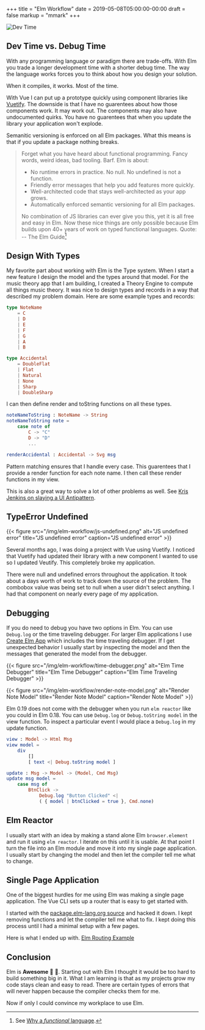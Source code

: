 +++
title = "Elm Workflow"
date = 2019-05-08T05:00:00-00:00
draft = false
markup = "mmark"
+++

![Dev Time](/img/elm-workflow/dev-time.png)

## Dev Time vs. Debug Time

With any programming language or paradigm there are trade-offs. With Elm you trade a longer development time with a shorter debug time. The way the language works forces you to think about how you design your solution.

When it compiles, it works. Most of the time.

With Vue I can put up a prototype quickly using component libraries like [Vuetify](https://vuetifyjs.com). The downside is that I have no guarentees about how those components work. It may work out. The components may also have undocumented quirks. You have no guarentees that when you update the library your application won't explode.

Semanitic versioning is enforced on all Elm packages. What this means is that if you update a package nothing breaks.

> Forget what you have heard about functional programming. Fancy words, weird ideas, bad tooling. Barf. Elm is about:
> 
> - No runtime errors in practice. No null. No undefined is not a function.
> - Friendly error messages that help you add features more quickly.
> - Well-architected code that stays well-architected as your app grows.
> - Automatically enforced semantic versioning for all Elm packages.
> 
> No combination of JS libraries can ever give you this, yet it is all free and easy in Elm. Now these nice things are only possible because Elm builds upon 40+ years of work on typed functional languages.
Quote: -- The Elm Guide[^1]

[^1]: See [Why a *functional* language](https://guide.elm-lang.org/#why-a-functional-language).

## Design With Types

My favorite part about working with Elm is the Type system. When I start a new feature I design the model and the types around that model. For the music theory app that I am building, I created a Theory Engine to compute all things music theory. It was nice to design types and records in a way that described my problem domain. Here are some example types and records:


```elm
type NoteName
    = C
    | D
    | E
    | F
    | G
    | A
    | B

type Accidental
    = DoubleFlat
    | Flat
    | Natural
    | None
    | Sharp
    | DoubleSharp
```

I can then define render and toString functions on all these types.

```elm
noteNameToString : NoteName -> String
noteNameToString note =
    case note of
        C -> "C"
        D -> "D"
        ...

renderAccidental : Accidental -> Svg msg
```

Pattern matching ensures that I handle every case. This guarentees that I provide a render function for each note name. I then call these render functions in my view.

This is also a great way to solve a lot of other problems as well. See [Kris Jenkins on slaying a UI Antipattern](http://blog.jenkster.com/2016/06/how-elm-slays-a-ui-antipattern.html).

## TypeError Undefined

{{< figure src="/img/elm-workflow/js-undefined.png" alt="JS undefined error" title="JS undefined error" caption="JS undefined error" >}}

Several months ago, I was doing a project with Vue using Vuetify. I noticed that Vuetify had updated their library with a new component I wanted to use so I updated Veutify. This completely broke my application.

There were null and undefined errors throughout the application. It took about a days worth of work to track down the source of the problem. The combobox value was being set to null when a user didn't select anything. I had that component on nearly every page of my application.

## Debugging

If you do need to debug you have two options in Elm. You can use `Debug.log` or the time traveling debugger. For larger Elm applications I use [Create Elm App](https://github.com/halfzebra/create-elm-app) which includes the time traveling debugger. If I get unexpected behavior I usually start by inspecting the model and then the messages that generated the model from the debugger.

{{< figure src="/img/elm-workflow/time-debugger.png" alt="Elm Time Debugger" title="Elm Time Debugger" caption="Elm Time Traveling Debugger" >}}

{{< figure src="/img/elm-workflow/render-note-model.png" alt="Render Note Model" title="Render Note Model" caption="Render Note Model" >}}

Elm 0.19 does not come with the debugger when you run `elm reactor` like you could in Elm 0.18. You can use `Debug.log` or `Debug.toString model` in the view function. To inspect a particular event I would place a `Debug.log` in my update function.

```elm
view : Model -> Html Msg
view model =
    div
        []
        [ text <| Debug.toString model ]

update : Msg -> Model -> (Model, Cmd Msg)
update msg model =
    case msg of
        BtnClick ->
            Debug.log "Button Clicked" <|
            ( { model | btnClicked = true }, Cmd.none)
```

## Elm Reactor

I usually start with an idea by making a stand alone Elm `browser.element` and run it using `elm reactor`. I iterate on this until it is usable. At that point I turn the file into an Elm module and move it into my single page application. I usually start by changing the model and then let the compiler tell me what to change.

## Single Page Application

One of the biggest hurdles for me using Elm was making a single page application. The Vue CLI sets up a router that is easy to get started with.

I started with the [package.elm-lang.org source](https://github.com/elm/package.elm-lang.org/tree/master/src/frontend) and hacked it down. I kept removing functions and let the compiler tell me what to fix. I kept doing this process until I had a minimal setup with a few pages.

Here is what I ended up with. [Elm Routing Example](https://github.com/pianomanfrazier/elm-routing-example/)

## Conclusion

Elm is **Awesome** :tada: :confetti_ball:. Starting out with Elm I thought it would be too hard to build something big in it. What I am learning is that as my projects grow my code stays clean and easy to read. There are certain types of errors that will never happen because the compiler checks them for me.

Now if only I could convince my workplace to use Elm.
